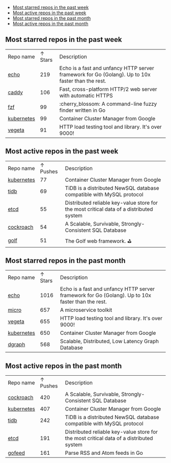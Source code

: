 -   [Most starred repos in the past week](#most-starred-repos-in-the-past-week)
-   [Most active repos in the past week](#most-active-repos-in-the-past-week)
-   [Most starred repos in the past month](#most-starred-repos-in-the-past-month)
-   [Most active repos in the past month](#most-active-repos-in-the-past-month)

Most starred repos in the past week
-----------------------------------

|                                                        |         |                                                                                                   |
|--------------------------------------------------------|---------|---------------------------------------------------------------------------------------------------|
| Repo name                                              | ↑ Stars | Description                                                                                       |
| [echo](https://github.com/labstack/echo)               | 219     | Echo is a fast and unfancy HTTP server framework for Go (Golang). Up to 10x faster than the rest. |
| [caddy](https://github.com/mholt/caddy)                | 106     | Fast, cross-platform HTTP/2 web server with automatic HTTPS                                       |
| [fzf](https://github.com/junegunn/fzf)                 | 99      | :cherry\_blossom: A command-line fuzzy finder written in Go                                       |
| [kubernetes](https://github.com/kubernetes/kubernetes) | 99      | Container Cluster Manager from Google                                                             |
| [vegeta](https://github.com/tsenart/vegeta)            | 91      | HTTP load testing tool and library. It's over 9000!                                               |

Most active repos in the past week
----------------------------------

|                                                        |          |                                                                                         |
|--------------------------------------------------------|----------|-----------------------------------------------------------------------------------------|
| Repo name                                              | ↑ Pushes | Description                                                                             |
| [kubernetes](https://github.com/kubernetes/kubernetes) | 77       | Container Cluster Manager from Google                                                   |
| [tidb](https://github.com/pingcap/tidb)                | 69       | TiDB is a distributed NewSQL database compatible with MySQL protocol                    |
| [etcd](https://github.com/coreos/etcd)                 | 55       | Distributed reliable key-value store for the most critical data of a distributed system |
| [cockroach](https://github.com/cockroachdb/cockroach)  | 54       | A Scalable, Survivable, Strongly-Consistent SQL Database                                |
| [golf](https://github.com/dinever/golf)                | 51       | The Golf web framework. :golf:                                                          |

Most starred repos in the past month
------------------------------------

|                                                        |         |                                                                                                   |
|--------------------------------------------------------|---------|---------------------------------------------------------------------------------------------------|
| Repo name                                              | ↑ Stars | Description                                                                                       |
| [echo](https://github.com/labstack/echo)               | 1016    | Echo is a fast and unfancy HTTP server framework for Go (Golang). Up to 10x faster than the rest. |
| [micro](https://github.com/micro/micro)                | 657     | A microservice toolkit                                                                            |
| [vegeta](https://github.com/tsenart/vegeta)            | 655     | HTTP load testing tool and library. It's over 9000!                                               |
| [kubernetes](https://github.com/kubernetes/kubernetes) | 650     | Container Cluster Manager from Google                                                             |
| [dgraph](https://github.com/dgraph-io/dgraph)          | 568     | Scalable, Distributed, Low Latency Graph Database                                                 |

Most active repos in the past month
-----------------------------------

|                                                        |          |                                                                                         |
|--------------------------------------------------------|----------|-----------------------------------------------------------------------------------------|
| Repo name                                              | ↑ Pushes | Description                                                                             |
| [cockroach](https://github.com/cockroachdb/cockroach)  | 420      | A Scalable, Survivable, Strongly-Consistent SQL Database                                |
| [kubernetes](https://github.com/kubernetes/kubernetes) | 407      | Container Cluster Manager from Google                                                   |
| [tidb](https://github.com/pingcap/tidb)                | 242      | TiDB is a distributed NewSQL database compatible with MySQL protocol                    |
| [etcd](https://github.com/coreos/etcd)                 | 191      | Distributed reliable key-value store for the most critical data of a distributed system |
| [gofeed](https://github.com/mmcdole/gofeed)            | 161      | Parse RSS and Atom feeds in Go                                                          |

